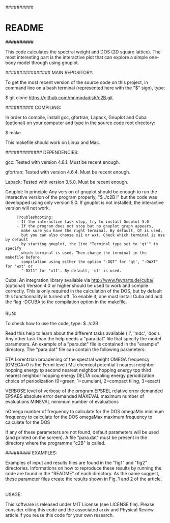 ##########
# README #
##########

This code calculates the spectral weight and DOS (2D square lattice).
The most interesting part is the interactive plot that can explore 
a simple one-body model through using gnuplot.


################
MAIN REPOSITORY:

To get the most recent version of the source code on this project,
in command line on a bash terminal (represented here with the "$" sign), type:

$ git clone https://github.com/mnmpdadish/c2B.git


##########
COMPILING:

In order to compile, install gcc, gfortran, Lapack, Gnuplot and 
Cuba (optional) on your computer and type in the source code 
root directory:

$ make

This makefile should work on Linux and Mac.


#############
DEPENDENCIES:

gcc: Tested with version 4.8.1. Must be recent enough.

gfortran: Tested with version 4.6.4. Must be recent enough.

Lapack: Tested with version 3.5.0. Must be recent enough.

Gnuplot: In principle Any version of gnuplot should be enough to run the 
         interactive version of the program properly, "$ ./c2B i" but the code 
         was developped using only version 5.0. If gnuplot is not installed, the 
         interactive version will not work. 

         Troubleshooting:
         - If the interactive task stop, try to install Gnuplot 5.0
         - If the program does not stop but no gnuplot graph appears,
           make sure you have the right terminal. By default, QT is used,
           but you can also choose x11 or wxt. Check which terminal is use by default
           by starting gnuplot, the line "Terminal type set to 'qt'" to specify
           which terminal is used. Then change the terminal in the makefile before 
           compilation using either the option "-DQT" for 'qt', "-DWXT" for 'wxt' or
           "-DX11" for 'x11'. By default, 'qt' is used.

Cuba:      An integration library available via http://www.feynarts.de/cuba/
(optional) Version 4.0 or higher should be used to work and compile correctly.
           This is only required in the calculation of the DOS, but by default
           this functionnality is turned off. To enable it, one must install
           Cuba and add the flag -DCUBA to the compilation option in the makefile.

####
RUN:

To check how to use the code, type:
$ ./c2B

Read this help to learn about the different tasks available ('i', 'mdc', 'dos').
Any other task than the help needs a "para.dat" file that specify the model 
parameters. An example of a "para.dat" file is contained in the "example" 
directory. The "para.dat" file can contain the following parameters:

ETA            Lorentzian broadening of the spectral weight
OMEGA          frequency (OMEGA=0 is the Fermi level)
MU             chemical potential
t              nearest neighbor hopping energy
tp             second nearest neighbor hopping energy
tpp            third nearest neighbor hopping energy
DELTA          coupling energy
periodization  choice of periodization (0=green, 1=cumulant, 2=compact tiling, 3=exact)

VERBOSE  level of verbose of the program
EPSREL   relative error demanded
EPSABS   absolute error demanded
MAXEVAL  maximum number of evaluations
MINEVAL  minimum number of evaluations

nOmega    number of frequency to calculate for the DOS
omegaMin  minimum frequency to calculate for the DOS
omegaMax  maximum frequency to calculate for the DOS

If any of these parameters are not found, default parameters will be used 
(and printed on the screen). A file "para.dat" must be present in the 
directory where the programme "c2B" is called. 


#########
EXAMPLES:

Examples of input and results files are found in the "fig1" and "fig2"
directories. Informations on how to reproduce these results by running 
the code are found in the "README" of each directory. As the name suggest,
these parameter files create the results shown in Fig. 1 and 2 of the 
article.


######
USAGE:

This software is released under MIT License (see LICENSE file). Please consider citing
this code and the associated arxiv and Physical Review article if you reuse this code for
your own research.



